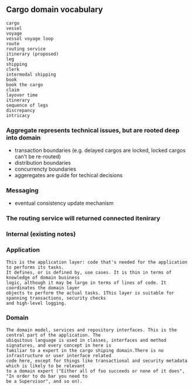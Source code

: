 ## Cargo domain vocabulary
    cargo
    vessel
    voyage
    vessol voyage loop
    route
    routing service
    itinerary (proposed)
    leg
    shipping
    clerk
    intermodal shipping
    book
    book the cargo
    claim
    layover time
    itinerary
    sequence of legs
    discrepancy
    intricacy

### Aggregate represents technical issues, but are rooted deep into domain
-   transaction boundaries (e.g. delayed cargos are locked, locked cargos can't be re-routed)
-   distribution boundaries
-   concurrencty boundaries
-   aggeregates are guide for techical decisions
### Messaging
-   eventual consistency update mechanism


### The routing service will returned connected itenirary

### Internal (existing notes)

### Application

    This is the application layer: code that's needed for the application to performs its tasks. 
    It defines, or is defined by, use cases. It is thin in terms of knowledge of domain business 
    logic, although it may be large in terms of lines of code. It coordinates the domain layer 
    objects to perform the actual tasks. 1This layer is suitable for spanning transactions, security checks 
    and high-level logging.
### Domain

    The domain model, services and repository interfaces. This is the central part of the application. The 
    ubiquitous language is used in classes, interfaces and method signatures, and every concept in here is 
    familiar to a expert in the cargo shiping domain.There is no infrastructure or user interface related 
    code here, except for things like transactional and security metadata which is likely to be relevant 
    to a domain expert ("Either all of foo succeeds or none of it does", "In order to do bar you need to 
    be a Supervisor", and so on).


